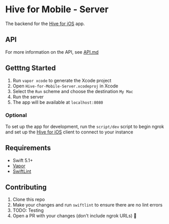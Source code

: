# Hive for Mobile - Server

The backend for the [Hive for iOS](https://github.com/josephroquedev/hive-for-ios) app.

## API

For more information on the API, see [API.md](./API.md)

## Getttng Started

1. Run `vapor xcode` to generate the Xcode project
1. Open `Hive-for-Mobile-Server.xcodeproj` in Xcode
1. Select the `Run` scheme and choose the destination `My Mac`
1. Run the server
1. The app will be available at `localhost:8080`

### Optional

To set up the app for development, run the `script/dev` script to begin ngrok and set up the [Hive for iOS](https://github.com/josephroquedev/hive-for-ios) client to connect to your instance

## Requirements

* Swift 5.1+
* [Vapor](https://github.com/vapor/vapor)
* [SwiftLint](https://github.com/realm/SwiftLint)

## Contributing

1. Clone this repo
2. Make your changes and run `swiftlint` to ensure there are no lint errors
3. TODO: Testing
4. Open a PR with your changes (don't include ngrok URLs) 🎉
